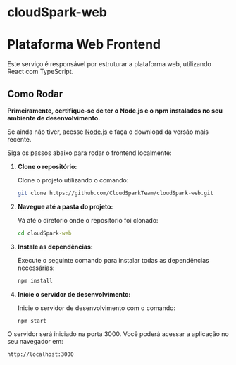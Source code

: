 # cloudSpark-web

# Plataforma Web Frontend

Este serviço é responsável por estruturar a plataforma web, utilizando React com TypeScript.

## Como Rodar

**Primeiramente, certifique-se de ter o Node.js e o npm instalados no seu ambiente de desenvolvimento.**

Se ainda não tiver, acesse [Node.js](https://nodejs.org/pt) e faça o download da versão mais recente.

Siga os passos abaixo para rodar o frontend localmente:

1. **Clone o repositório:**

   Clone o projeto utilizando o comando:

   ```bash
   git clone https://github.com/CloudSparkTeam/cloudSpark-web.git

2. **Navegue até a pasta do projeto:**

    Vá até o diretório onde o repositório foi clonado:

    ```cmd
    cd cloudSpark-web

3. **Instale as dependências:**

    Execute o seguinte comando para instalar todas as dependências necessárias:
    ```cmd
    npm install

4. **Inicie o servidor de desenvolvimento:**

    Inicie o servidor de desenvolvimento com o comando:
    ```cmd
    npm start

O servidor será iniciado na porta 3000. Você poderá acessar a aplicação no seu navegador em:
```cmd
http://localhost:3000